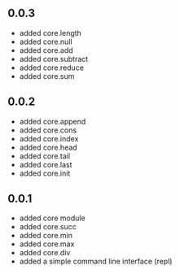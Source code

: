 0.0.3
-----

* added core.length
* added core.null
* added core.add
* added core.subtract
* added core.reduce
* added core.sum

0.0.2
-----

* added core.append
* added core.cons
* added core.index
* added core.head
* added core.tail
* added core.last
* added core.init

0.0.1
-----

* added core module
* added core.succ
* added core.min
* added core.max
* added core.div
* added a simple command line interface (repl)

